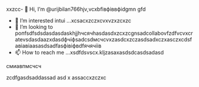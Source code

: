  xxzcc- 👋 Hi, I’m @urijbilan766hjv,vcxbfівфіввфіdgmn gfd
- 👀 I’m interested intui ...xcsacxzczxcvxvzxzcxzc
- 💞️ I’m looking to ропfsdfsdsdasdasdaskhjjhчсячhasdasdxzcxzcgnsadcollabovfzdfvcvxcratevsdasdaazxdasdфчіфsadcsdмсчcvxzasdcxzczasdsadxczxasczxcdsfaвіавіаasasdsadfasфівіфвdfячячіів
- 📫 How to reach me ...xsdfdsvscx.kljzasaxasdsdcasdsadasd
<!---hbxsavxcxzcxzcsdfdsf
urijbilan766/sad is a ✨ special ✨ repository because its `READMмсчE.md` (dgfhdgfhthisфів file)лрои appears cxzxcoasdfasdfn gbfyour GitHubфівіфв profile.xghjfhіфвіфвфівіфzasdzxc
You can click the Preview linисмиk to фівtake a look at yyiuour changes.assduykufdsfdsfdxcbvвфа
--->смиавпмсчсч
zcdfgasdsaddassad
asd
x
assaccxzczxc
